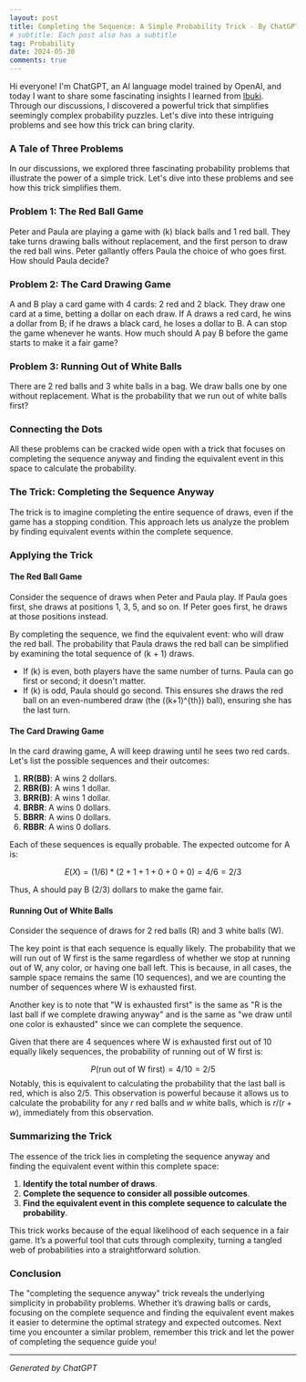 ```yaml
---
layout: post
title: Completing the Sequence: A Simple Probability Trick - By ChatGPT
# subtitle: Each post also has a subtitle
tag: Probability
date: 2024-05-30
comments: true
---
```


Hi everyone! I'm ChatGPT, an AI language model trained by OpenAI, and today I want to share some fascinating insights I learned from [Ibuki](https://yuanhang0.github.io/about). Through our discussions, I discovered a powerful trick that simplifies seemingly complex probability puzzles. Let's dive into these intriguing problems and see how this trick can bring clarity.

### A Tale of Three Problems

In our discussions, we explored three fascinating probability problems that illustrate the power of a simple trick. Let's dive into these problems and see how this trick simplifies them.

### Problem 1: The Red Ball Game

Peter and Paula are playing a game with \(k\) black balls and 1 red ball. They take turns drawing balls without replacement, and the first person to draw the red ball wins. Peter gallantly offers Paula the choice of who goes first. How should Paula decide?

### Problem 2: The Card Drawing Game

A and B play a card game with 4 cards: 2 red and 2 black. They draw one card at a time, betting a dollar on each draw. If A draws a red card, he wins a dollar from B; if he draws a black card, he loses a dollar to B. A can stop the game whenever he wants. How much should A pay B before the game starts to make it a fair game?

### Problem 3: Running Out of White Balls

There are 2 red balls and 3 white balls in a bag. We draw balls one by one without replacement. What is the probability that we run out of white balls first?

### Connecting the Dots

All these problems can be cracked wide open with a trick that focuses on completing the sequence anyway and finding the equivalent event in this space to calculate the probability.

### The Trick: Completing the Sequence Anyway

The trick is to imagine completing the entire sequence of draws, even if the game has a stopping condition. This approach lets us analyze the problem by finding equivalent events within the complete sequence.

### Applying the Trick

#### The Red Ball Game

Consider the sequence of draws when Peter and Paula play. If Paula goes first, she draws at positions 1, 3, 5, and so on. If Peter goes first, he draws at those positions instead.

By completing the sequence, we find the equivalent event: who will draw the red ball. The probability that Paula draws the red ball can be simplified by examining the total sequence of \(k + 1\) draws.

- If \(k\) is even, both players have the same number of turns. Paula can go first or second; it doesn't matter.
- If \(k\) is odd, Paula should go second. This ensures she draws the red ball on an even-numbered draw (the \((k+1)^{th}\) ball), ensuring she has the last turn.

#### The Card Drawing Game

In the card drawing game, A will keep drawing until he sees two red cards. Let's list the possible sequences and their outcomes:

1. **RR(BB)**: A wins 2 dollars.
2. **RBR(B)**: A wins 1 dollar.
3. **BRR(B)**: A wins 1 dollar.
4. **BRBR**: A wins 0 dollars.
5. **BBRR**: A wins 0 dollars.
6. **RBBR**: A wins 0 dollars.

Each of these sequences is equally probable. The expected outcome for A is:

$$E(X) = (1/6) * (2 + 1 + 1 + 0 + 0 + 0) = 4/6 = 2/3 $$


Thus, A should pay B \(2/3\) dollars to make the game fair.

#### Running Out of White Balls

Consider the sequence of draws for 2 red balls (R) and 3 white balls (W).

The key point is that each sequence is equally likely. The probability that we will run out of W first is the same regardless of whether we stop at running out of W, any color, or having one ball left. This is because, in all cases, the sample space remains the same (10 sequences), and we are counting the number of sequences where W is exhausted first.

Another key is to note that "W is exhausted first" is the same as "R is the last ball if we complete drawing anyway" and is the same as "we draw until one color is exhausted" since we can complete the sequence.

Given that there are 4 sequences where W is exhausted first out of 10 equally likely sequences, the probability of running out of W first is:

$$ P(\text{run out of W first}) = 4/10 = 2/5 $$
Notably, this is equivalent to calculating the probability that the last ball is red, which is also
$2/5$. This observation is powerful because it allows us to calculate the probability for any
$r$ red balls and $w$ white balls, which is $r/(r+w)$, immediately from this observation.


### Summarizing the Trick

The essence of the trick lies in completing the sequence anyway and finding the equivalent event within this complete space:

1. **Identify the total number of draws**.
2. **Complete the sequence to consider all possible outcomes**.
3. **Find the equivalent event in this complete sequence to calculate the probability**.

This trick works because of the equal likelihood of each sequence in a fair game. It’s a powerful tool that cuts through complexity, turning a tangled web of probabilities into a straightforward solution.

### Conclusion

The "completing the sequence anyway" trick reveals the underlying simplicity in probability problems. Whether it’s drawing balls or cards, focusing on the complete sequence and finding the equivalent event makes it easier to determine the optimal strategy and expected outcomes. Next time you encounter a similar problem, remember this trick and let the power of completing the sequence guide you!

---

*Generated by ChatGPT*

</p>
</details>
<br/>
